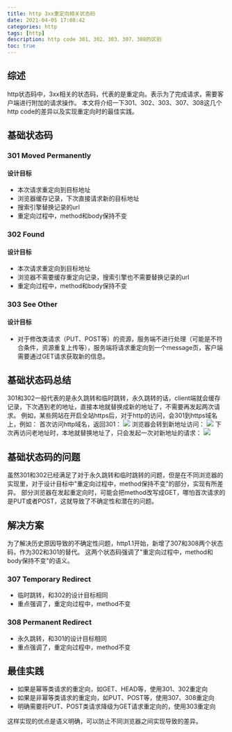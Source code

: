 ```yaml
---
title: http 3xx重定向相关状态码
date: 2021-04-05 17:08:42
categories: http
tags: [http]
description: http code 301、302、303、307、308的区别
toc: true
---
```


## 综述
http状态码中，3xx相关的状态码，代表的是重定向。表示为了完成请求，需要客户端进行附加的请求操作。
本文将介绍一下301、302、303、307、308这几个http code的差异以及实现重定向时的最佳实践。

## 基础状态码

### 301 Moved Permanently

#### 设计目标
- 本次请求重定向到目标地址
- 浏览器缓存记录，下次直接请求新的目标地址
- 搜索引擎替换记录的url
- 重定向过程中，method和body保持不变

### 302 Found

#### 设计目标
- 本次请求重定向到目标地址
- 浏览器不需要缓存重定向记录，搜索引擎也不需要替换记录的url
- 重定向过程中，method和body保持不变

### 303 See Other

#### 设计目标
- 对于修改类请求（PUT、POST等）的资源，服务端不进行处理（可能是不符合条件，资源重复上传等），服务端将请求重定向到一个message页，客户端需要通过GET请求获取新的信息。

## 基础状态码总结
301和302一般代表的是永久跳转和临时跳转，永久跳转的话，client端就会缓存记录，下次遇到老的地址，直接本地就替换成新的地址了，不需要再发起两次请求。
例如，某些网站在开启全站https后，对于http的访问，会301到https域名上，例如：
首次访问http域名，返回301：
![](https://tva1.sinaimg.cn/large/008eGmZEly1gp8zxlfeo1j322g0todqk.jpg)
浏览器会转到新地址访问：
![](https://tva1.sinaimg.cn/large/008eGmZEly1gp8zxyn1vqj31su0t2qco.jpg)
下次再访问老地址时，本地就替换地址了，只会发起一次对新地址的请求：
![](https://tva1.sinaimg.cn/large/008eGmZEly1gp9006luimj323e0rodpi.jpg)

## 基础状态码的问题
虽然301和302已经满足了对于永久跳转和临时跳转的问题，但是在不同浏览器的实现里，对于设计目标中"重定向过程中，method保持不变"的部分，实现有所差异。
部分浏览器在发起重定向时，可能会把method改写成GET，哪怕首次请求的是PUT或者POST，这就导致了不确定性和潜在的问题。

## 解决方案
为了解决历史原因导致的不确定性问题，http1.1开始，新增了307和308两个状态码，作为302和301的替代。
这两个状态码强调了"重定向过程中，method和body保持不变"的语义。

### 307 Temporary Redirect
- 临时跳转，和302的设计目标相同
- 重点强调了，重定向过程中，method不变

### 308 Permanent Redirect
- 永久跳转，和301的设计目标相同
- 重点强调了，重定向过程中，method不变

## 最佳实践
- 如果是幂等类请求的重定向，如GET、HEAD等，使用301、302重定向
- 如果是非幂等类请求的重定向，如PUT、POST等，使用307、308重定向
- 明确需要将PUT、POST类请求降级为GET请求重定向的，使用303重定向

这样实现的优点是语义明确，可以防止不同浏览器之间实现导致的差异。